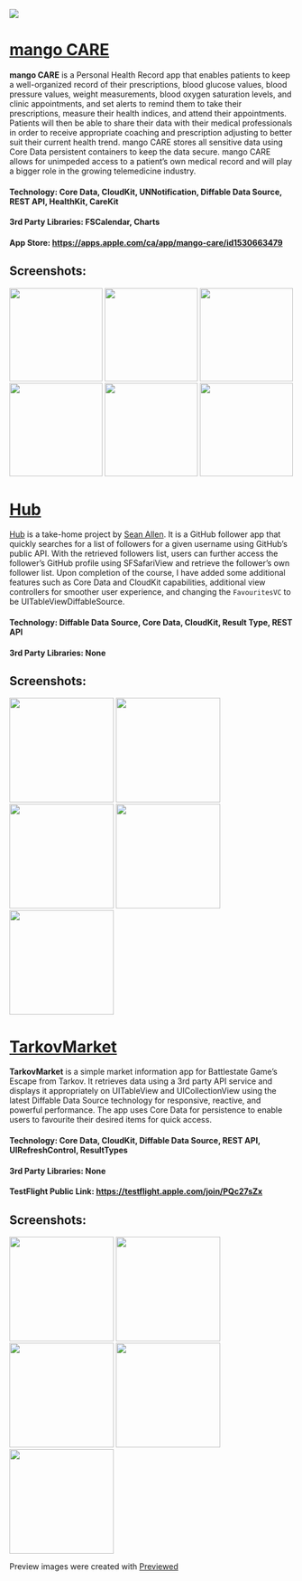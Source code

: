 <a href="https://twitter.com/chriisong" target="_blank"><img src="https://img.shields.io/badge/twitter-@chriisong-blue.svg?style=for-the-badge&logo=twitter&logoColor=white"></a>

# [mango CARE](https://github.com/chriisong/MangoCareDemo)
**mango CARE** is a Personal Health Record app that enables patients to keep a well-organized record of their prescriptions, blood glucose values, blood pressure values, weight measurements, blood oxygen saturation levels, and clinic appointments, and set alerts to remind them to take their prescriptions, measure their health indices, and attend their appointments. Patients will then be able to share their data with their medical professionals in order to receive appropriate coaching and prescription adjusting to better suit their current health trend. mango CARE stores all sensitive data using Core Data persistent containers to keep the data secure. mango CARE allows for unimpeded access to a patient’s own medical record and will play a bigger role in the growing telemedicine industry.

#### Technology: Core Data, CloudKit, UNNotification, Diffable Data Source, REST API, HealthKit, CareKit
#### 3rd Party Libraries: FSCalendar, Charts
#### App Store: https://apps.apple.com/ca/app/mango-care/id1530663479

## Screenshots:
<p float="left">
    <img src="Screenshots/MangoCare/image1.png" width="165" />
    <img src="Screenshots/MangoCare/image2.png" width="165" />
    <img src="Screenshots/MangoCare/image3.png" width="165" />
    <img src="Screenshots/MangoCare/image4.png" width="165" />
    <img src="Screenshots/MangoCare/image5.png" width="165" />
    <img src="Screenshots/MangoCare/image6.png" width="165" />
</p>


# [Hub](https://github.com/chriisong/GitHubFollowers)

[Hub](https://github.com/chriisong/GitHubFollowers) is a take-home project by [Sean Allen](https://github.com/sallen0400). It is a GitHub follower app that quickly searches for a list of followers for a given username using GitHub’s public API. With the retrieved followers list, users can further access the follower’s GitHub profile using SFSafariView and retrieve the follower’s own follower list. Upon completion of the course, I have added some additional features such as Core Data and CloudKit capabilities, additional view controllers for smoother user experience, and changing the `FavouritesVC` to be UITableViewDiffableSource. 

#### Technology: Diffable Data Source, Core Data, CloudKit, Result Type, REST API
#### 3rd Party Libraries: None

## Screenshots:
<p float="left">
    <img src="Screenshots/Hub/image1.png" width="185" />
    <img src="Screenshots/Hub/image2.png" width="185" />
    <img src="Screenshots/Hub/image3.png" width="185" />
    <img src="Screenshots/Hub/image4.png" width="185" />
    <img src="Screenshots/Hub/image5.png" width="185" />
</p>


# [TarkovMarket](https://github.com/chriisong/TarkovMarketDemo)
**TarkovMarket** is a simple market information app for Battlestate Game’s Escape from Tarkov. It retrieves data using a 3rd party API service and displays it appropriately on UITableView and UICollectionView using the latest Diffable Data Source technology for responsive, reactive, and powerful performance. The app uses Core Data for persistence to enable users to favourite their desired items for quick access.

#### Technology: Core Data, CloudKit, Diffable Data Source, REST API, UIRefreshControl, ResultTypes
#### 3rd Party Libraries: None
#### TestFlight Public Link: https://testflight.apple.com/join/PQc27sZx

## Screenshots:
<p float="left">
    <img src="Screenshots/TarkovMarket/image1.png" width="185" />
    <img src="Screenshots/TarkovMarket/image2.png" width="185" />
    <img src="Screenshots/TarkovMarket/image3.png" width="185" />
    <img src="Screenshots/TarkovMarket/image4.png" width="185" />
    <img src="Screenshots/TarkovMarket/image5.png" width="185" />
</p>



Preview images were created with <a href="https://previewed.app/">Previewed</a>
